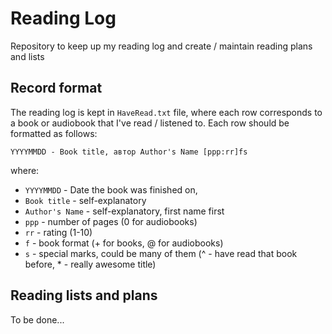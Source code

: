 # Reading Log
Repository to keep up my reading log and create / maintain reading plans and lists

## Record format
The reading log is kept in `HaveRead.txt` file, where each row corresponds to a book or audiobook that I've read / listened to. Each row should be formatted as follows:

```
YYYYMMDD - Book title, автор Author's Name [ppp:rr]fs
```

where:

* `YYYYMMDD` - Date the book was finished on,
* `Book title` - self-explanatory
* `Author's Name` - self-explanatory, first name first
* `ppp` - number of pages (0 for audiobooks)
* `rr` - rating (1-10)
* `f` - book format (+ for books, @ for audiobooks)
* `s` - special marks, could be many of them (^ - have read that book before, * - really awesome title)


## Reading lists and plans

To be done...